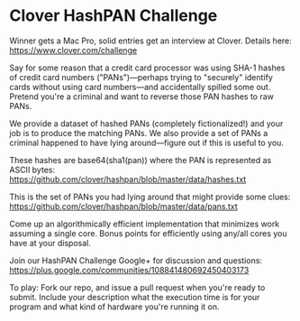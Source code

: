 Clover HashPAN Challenge
========================

Winner gets a Mac Pro, solid entries get an interview at Clover. Details here: https://www.clover.com/challenge

Say for some reason that a credit card processor was using SHA-1 hashes of credit card numbers ("PANs")—perhaps trying to "securely" identify cards without using card numbers—and accidentally spilled some out. Pretend you're a criminal and want to reverse those PAN hashes to raw PANs.

We provide a dataset of hashed PANs (completely fictionalized!) and your job is to produce the matching PANs. We also provide a set of PANs a criminal happened to have lying around—figure out if this is useful to you.

These hashes are base64(sha1(pan)) where the PAN is represented as ASCII bytes: https://github.com/clover/hashpan/blob/master/data/hashes.txt

This is the set of PANs you had lying around that might provide some clues: https://github.com/clover/hashpan/blob/master/data/pans.txt

Come up an algorithmically efficient implementation that minimizes work assuming a single core. Bonus points for efficiently using any/all cores you have at your disposal.

Join our HashPAN Challenge Google+ for discussion and questions: https://plus.google.com/communities/108841480692450403173

To play: Fork our repo, and issue a pull request when you're ready to submit. Include your description what the execution time is for your program and what kind of hardware you're running it on.
